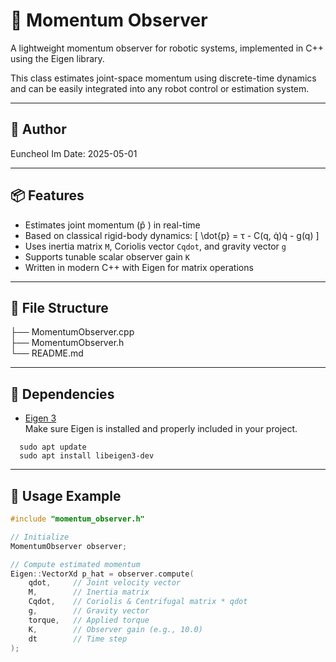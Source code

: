 # 🧭 Momentum Observer

A lightweight momentum observer for robotic systems, implemented in C++ using the Eigen library.

This class estimates joint-space momentum using discrete-time dynamics and can be easily integrated into any robot control or estimation system.

---

## 👤 Author

Euncheol Im
Date: 2025-05-01

---
## 📦 Features

- Estimates joint momentum \(p̂ \) in real-time
- Based on classical rigid-body dynamics:
  \[
  \dot{p} = τ - C(q, q̇)q̇ - g(q)
  \]
- Uses inertia matrix `M`, Coriolis vector `Cqdot`, and gravity vector `g`
- Supports tunable scalar observer gain `K`
- Written in modern C++ with Eigen for matrix operations

---

## 📁 File Structure
├── MomentumObserver.cpp \
├── MomentumObserver.h \
└── README.md

---

## 🔧 Dependencies

- [Eigen 3](https://eigen.tuxfamily.org/)  
  Make sure Eigen is installed and properly included in your project.
~~~
  sudo apt update
  sudo apt install libeigen3-dev
~~~
---

## 🚀 Usage Example

```cpp
#include "momentum_observer.h"

// Initialize
MomentumObserver observer;

// Compute estimated momentum
Eigen::VectorXd p_hat = observer.compute(
    qdot,     // Joint velocity vector
    M,        // Inertia matrix
    Cqdot,    // Coriolis & Centrifugal matrix * qdot
    g,        // Gravity vector
    torque,   // Applied torque
    K,        // Observer gain (e.g., 10.0)
    dt        // Time step
);


